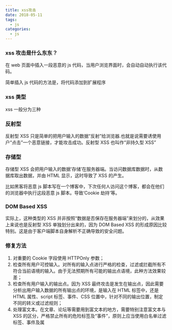 ```yaml
---
title: xss攻击
date: 2018-05-11
tags:
  - js
categories:
  - js
---
```


### xss 攻击是什么东东？

在 web 页面中插入一段恶意的 js 代码，当用户浏览界面时，会自动自动执行该代码。

简单插入 js 代码的方法是，将代码添加到扩展程序

### xss 类型

xss 一般分为三种

### 反射型

反射型 XSS 只是简单的把用户输入的数据“反射”给浏览器.也就是说需要诱使用户“点击”一个恶意链接，才能攻击成功。反射型 XSS 也叫作“非持久型 XSS”

### 存储型

存储型 XSS 会把用户输入的数据‘存储’在服务器端。当访问数据库数据时，从数据库取出数据，并由 HTML 显示，这时导致了 XSS 的产生。

比如黑客将恶意 js 脚本写在一个博客中，下次任何人访问这个博客，都会在他们的浏览器中执行这段恶意 js 脚本。导致‘Cookie 劫持’等。

### DOM Based XSS

实际上，这种类型的 XSS 并非按照“数据是否保存在服务器端”来划分的，从效果上来说也是反射型 XSS 单独划分出来的，因为 DOM Based XSS 的形成原因比较特别。这是由于客户端脚本自身解析不正确导致的安全问题。

### 修复方法

1. 对重要的 Cookie 字段使用 HTTPOnly 参数；
2. 检查所有用户可控输入。对所有的输入点进行严格的检查，过滤或拦截所有不符合当前语境的输入。由于无法预期所有可能的输出点语境，此种方法效果较差；
3. 检查所有用户输入的输出点。因为 XSS 最终攻击是发生在输出点，因此需要分析出用户输入数据的所有输出点的环境，是输入在 HTML 标签中，还是 HTML 属性、script 标签、事件、CSS 位置中，针对不同的输出位置，制定不同的转义或过滤规则；
4. 处理富文本。在文章、论坛等需要用到富文本的地方，需要特别注意富文本与 XSS 的区分，严格禁止所有的危险标签及“事件”，原则上应当使用白名单过滤标签、事件及属
